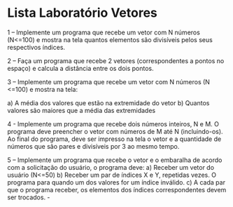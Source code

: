 # Lista Laboratório Vetores

1 – Implemente um programa que recebe um vetor com N números (N<=100) e mostra na tela
quantos elementos são divisíveis pelos seus respectivos índices.

2 – Faça um programa que recebe 2 vetores (correspondentes a pontos no espaço) e calcula a
distância entre os dois pontos.

3 – Implemente um programa que recebe um vetor com N números (N <=100) e mostra na tela:

a) A média dos valores que estão na extremidade do vetor
b) Quantos valores são maiores que a média das extremidades

4 - Implemente um programa que recebe dois números inteiros, N e M. O programa deve preencher o
vetor com números de M até N (incluindo-os). Ao final do programa, deve ser impresso na tela o
vetor e a quantidade de números que são pares e divisíveis por 3 ao mesmo tempo.

5 – Implemente um programa que recebe o vetor e o embaralha de acordo com a solicitação do usuário,
o programa deve:
a) Receber um vetor do usuário (N<=50)
b) Receber um par de índices X e Y, repetidas vezes. O programa para quando um dos valores for um
índice inválido.
c) A cada par que o programa receber, os elementos dos índices correspondentes devem ser trocados. -
